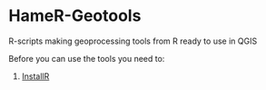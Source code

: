 # HameR-Geotools
R-scripts making geoprocessing tools from R ready to use in QGIS

Before you can use the tools you need to:

1. [InstallR](https://www.r-project.org/)
